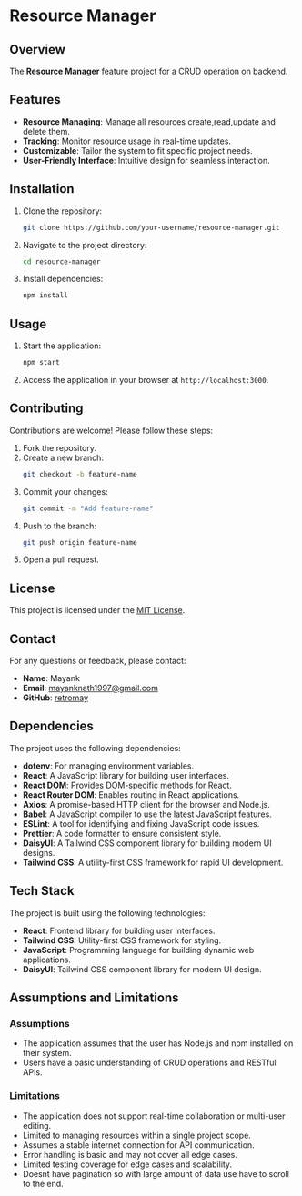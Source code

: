 # Resource Manager

## Overview

The **Resource Manager** feature project for a CRUD operation on backend.

## Features

- **Resource Managing**: Manage all resources create,read,update and delete them.
- **Tracking**: Monitor resource usage in real-time updates.
- **Customizable**: Tailor the system to fit specific project needs.
- **User-Friendly Interface**: Intuitive design for seamless interaction.

## Installation

1. Clone the repository:
   ```bash
   git clone https://github.com/your-username/resource-manager.git
   ```
2. Navigate to the project directory:
   ```bash
   cd resource-manager
   ```
3. Install dependencies:
   ```bash
   npm install
   ```

## Usage

1. Start the application:
   ```bash
   npm start
   ```
2. Access the application in your browser at `http://localhost:3000`.

## Contributing

Contributions are welcome! Please follow these steps:

1. Fork the repository.
2. Create a new branch:
   ```bash
   git checkout -b feature-name
   ```
3. Commit your changes:
   ```bash
   git commit -m "Add feature-name"
   ```
4. Push to the branch:
   ```bash
   git push origin feature-name
   ```
5. Open a pull request.

## License

This project is licensed under the [MIT License](LICENSE).

## Contact

For any questions or feedback, please contact:

- **Name**: Mayank
- **Email**: mayanknath1997@gmail.com
- **GitHub**: [retromay](https://github.com/retromay)

## Dependencies

The project uses the following dependencies:

- **dotenv**: For managing environment variables.
- **React**: A JavaScript library for building user interfaces.
- **React DOM**: Provides DOM-specific methods for React.
- **React Router DOM**: Enables routing in React applications.
- **Axios**: A promise-based HTTP client for the browser and Node.js.
- **Babel**: A JavaScript compiler to use the latest JavaScript features.
- **ESLint**: A tool for identifying and fixing JavaScript code issues.
- **Prettier**: A code formatter to ensure consistent style.
- **DaisyUI**: A Tailwind CSS component library for building modern UI designs.
- **Tailwind CSS**: A utility-first CSS framework for rapid UI development.

## Tech Stack

The project is built using the following technologies:

- **React**: Frontend library for building user interfaces.
- **Tailwind CSS**: Utility-first CSS framework for styling.
- **JavaScript**: Programming language for building dynamic web applications.
- **DaisyUI**: Tailwind CSS component library for modern UI design.

## Assumptions and Limitations

### Assumptions

- The application assumes that the user has Node.js and npm installed on their system.
- Users have a basic understanding of CRUD operations and RESTful APIs.

### Limitations

- The application does not support real-time collaboration or multi-user editing.
- Limited to managing resources within a single project scope.
- Assumes a stable internet connection for API communication.
- Error handling is basic and may not cover all edge cases.
- Limited testing coverage for edge cases and scalability.
- Doesnt have pagination so with large amount of data use have to scroll to the end.
